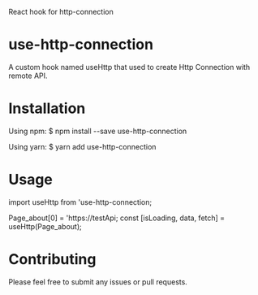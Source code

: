 React hook for http-connection

 
# use-http-connection
A custom hook named useHttp  that used to create Http Connection with remote API.

# Installation


Using npm:
$ npm install --save use-http-connection

Using yarn:
$ yarn add use-http-connection


# Usage
import useHttp from 'use-http-connection;

Page_about[0] = 'https://testApi;
const [isLoading, data, fetch] = useHttp(Page_about);


# Contributing

Please feel free to submit any issues or pull requests.
